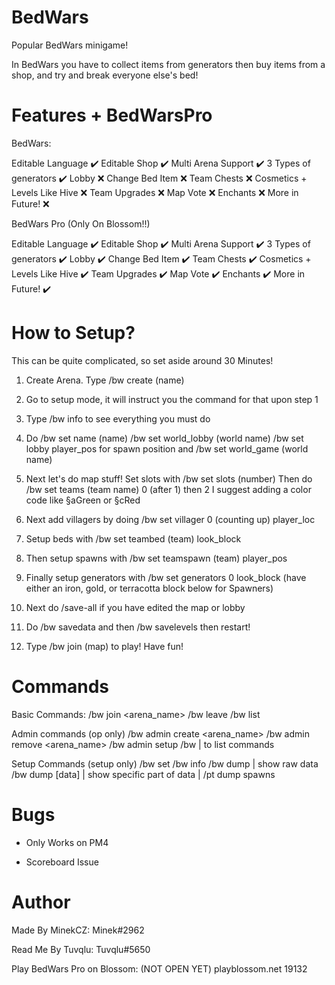 # BedWars
Popular BedWars minigame! 

In BedWars you have to collect items from generators then buy items from a shop, and try and break everyone else's bed!

# Features + BedWarsPro

BedWars:

Editable Language ✔️
Editable Shop ✔️
Multi Arena Support ✔️
3 Types of generators ✔️
Lobby ❌
Change Bed Item ❌
Team Chests ❌
Cosmetics + Levels Like Hive ❌
Team Upgrades ❌
Map Vote ❌
Enchants ❌
More in Future! ❌

BedWars Pro (Only On Blossom!!)

Editable Language ✔️
Editable Shop ✔️
Multi Arena Support ✔️
3 Types of generators ✔️
Lobby ✔️
Change Bed Item ✔️
Team Chests ✔️
Cosmetics + Levels Like Hive ✔️
Team Upgrades ✔️
Map Vote ✔️
Enchants ✔️
More in Future! ✔️


# How to Setup?

This can be quite complicated, so set aside around 30 Minutes!

1. Create Arena. Type /bw create (name)

2. Go to setup mode, it will instruct you the command for that upon step 1

3. Type /bw info to see everything you must do

4. Do /bw set name (name) /bw set world_lobby (world name) /bw set lobby player_pos for spawn position and /bw set world_game (world name)

5. Next let's do map stuff! Set slots with /bw set slots (number)
Then do /bw set teams (team name) 0 (after 1) then 2 I suggest adding a color code like §aGreen or §cRed 

6. Next add villagers by doing /bw set villager 0 (counting up) player_loc

7. Setup beds with /bw set teambed (team) look_block

8. Then setup spawns with /bw set teamspawn (team) player_pos

9. Finally setup generators with /bw set generators 0 look_block (have either an iron, gold, or terracotta block below for Spawners)

10. Next do /save-all if you have edited the map or lobby

11. Do /bw savedata and then /bw savelevels then restart!

12. Type /bw join (map) to play! Have fun!

# Commands 

Basic Commands:
/bw join <arena_name>
/bw leave
/bw list

Admin commands (op only)
/bw admin create <arena_name>
/bw admin remove <arena_name>
/bw admin setup
/bw | to list commands

Setup Commands (setup only)
/bw set
/bw info
/bw dump | show raw data
/bw dump [data] | show specific part of data | /pt dump spawns

# Bugs

- Only Works on PM4

- Scoreboard Issue

# Author

Made By MinekCZ: Minek#2962

Read Me By Tuvqlu: Tuvqlu#5650

Play BedWars Pro on Blossom: (NOT OPEN YET) playblossom.net 19132
